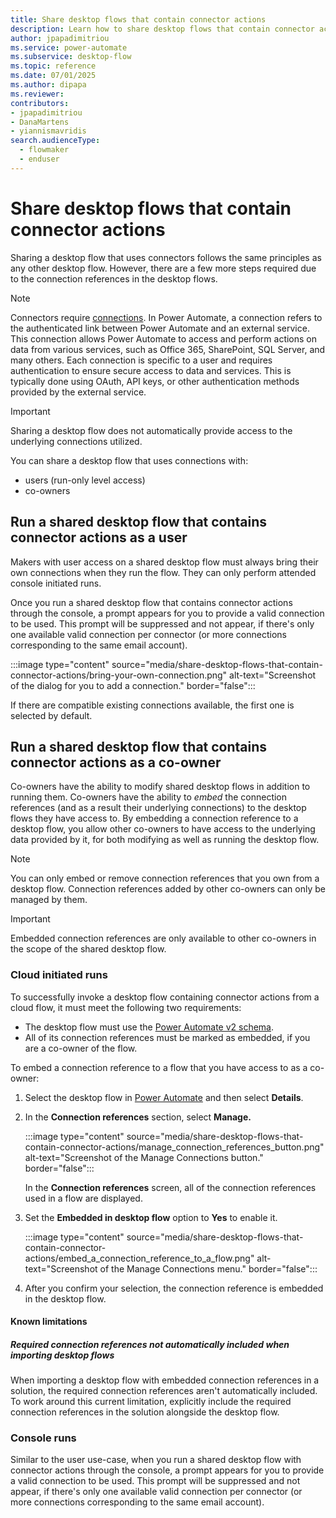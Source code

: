 ```yaml
---
title: Share desktop flows that contain connector actions
description: Learn how to share desktop flows that contain connector actions.
author: jpapadimitriou
ms.service: power-automate
ms.subservice: desktop-flow
ms.topic: reference
ms.date: 07/01/2025
ms.author: dipapa
ms.reviewer: 
contributors:
- jpapadimitriou
- DanaMartens
- yiannismavridis
search.audienceType: 
  - flowmaker
  - enduser
---
```


# Share desktop flows that contain connector actions

Sharing a desktop flow that uses connectors follows the same principles as any other desktop flow. However, there are a few more steps required due to the connection references in the desktop flows.

> [!NOTE]
> Connectors require [connections](../../add-manage-connections.md). In Power Automate, a connection refers to the authenticated link between Power Automate and an external service. This connection allows Power Automate to access and perform actions on data from various services, such as Office 365, SharePoint, SQL Server, and many others. Each connection is specific to a user and requires authentication to ensure secure access to data and services. This is typically done using OAuth, API keys, or other authentication methods provided by the external service.

> [!IMPORTANT]
> Sharing a desktop flow does not automatically provide access to the underlying connections utilized.

You can share a desktop flow that uses connections with:

- users (run-only level access)
- co-owners

## Run a shared desktop flow that contains connector actions as a user

Makers with user access on a shared desktop flow must always bring their own connections when they run the flow. They can only perform attended console initiated runs.

Once you run a shared desktop flow that contains connector actions through the console, a prompt appears for you to provide a valid connection to be used. This prompt will be suppressed and not appear, if there's only one available valid connection per connector (or more connections corresponding to the same email account).

:::image type="content" source="media/share-desktop-flows-that-contain-connector-actions/bring-your-own-connection.png" alt-text="Screenshot of the dialog for you to add a connection." border="false":::

If there are compatible existing connections available, the first one is selected by default.

## Run a shared desktop flow that contains connector actions as a co-owner

Co-owners have the ability to modify shared desktop flows in addition to running them. Co-owners have the ability to *embed* the connection references (and as a result their underlying connections) to the desktop flows they have access to. By embedding a connection reference to a desktop flow, you allow other co-owners to have access to the underlying data provided by it, for both modifying as well as running the desktop flow.

> [!NOTE]
> You can only embed or remove connection references that you own from a desktop flow. Connection references added by other co-owners can only be managed by them.

> [!IMPORTANT]
> Embedded connection references are only available to other co-owners in the scope of the shared desktop flow.

### Cloud initiated runs

To successfully invoke a desktop flow containing connector actions from a cloud flow, it must meet the following two requirements:

- The desktop flow must use the [Power Automate v2 schema](../schema.md).
- All of its connection references must be marked as embedded, if you are a co-owner of the flow.

To embed a connection reference to a flow that you have access to as a co-owner:

1. Select the desktop flow in [Power Automate](https://make.powerautomate.com) and then select **Details**.
1. In the **Connection references** section, select **Manage.**

    :::image type="content" source="media/share-desktop-flows-that-contain-connector-actions/manage_connection_references_button.png" alt-text="Screenshot of the Manage Connections button." border="false":::

    In the **Connection references** screen, all of the connection references used in a flow are displayed.
1. Set the **Embedded in desktop flow** option to **Yes** to enable it.

    :::image type="content" source="media/share-desktop-flows-that-contain-connector-actions/embed_a_connection_reference_to_a_flow.png" alt-text="Screenshot of the Manage Connections menu." border="false":::

1. After you confirm your selection, the connection reference is embedded in the desktop flow.

#### Known limitations

##### Required connection references not automatically included when importing desktop flows

When importing a desktop flow with embedded connection references in a solution, the required connection references aren't automatically included. To work around this current limitation, explicitly include the required connection references in the solution alongside the desktop flow.

### Console runs

Similar to the user use-case, when you run a shared desktop flow with connector actions through the console, a prompt appears for you to provide a valid connection to be used. This prompt will be suppressed and not appear, if there's only one available valid connection per connector (or more connections corresponding to the same email account).
